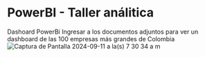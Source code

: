 # PowerBI - Taller análitica
Dashoard PowerBi
Ingresar a los documentos adjuntos para ver un dashboard de las 100 empresas más grandes de Colombia
![Captura de Pantalla 2024-09-11 a la(s) 7 30 34 a m](https://github.com/user-attachments/assets/11de1d7c-2c52-4e62-b257-a2aad6ee3000)
